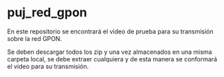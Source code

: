 # puj_red_gpon
En este repositorio se encontrará el video de prueba para su transmisión sobre la red GPON.

Se deben descargar todos los zip y una vez almacenados en una misma carpeta local, se debe extraer cualquiera y de esta manera se conformará el video para su transmisión.
